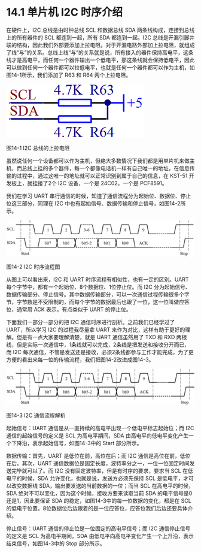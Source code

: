 # 14.1 单片机 I2C 时序介绍

在硬件上，I2C 总线是由时钟总线 SCL 和数据总线 SDA 两条线构成，连接到总线上的所有器件的 SCL 都连到一起，所有 SDA 都连到一起。I2C 总线是开漏引脚并联的结构，因此我们外部要添加上拉电阻。对于开漏电路外部加上拉电阻，就组成了线“与”的关系。总线上线“与”的关系就是说，所有接入的器件保持高电平，这条线才是高电平，而任何一个器件输出一个低电平，那这条线就会保持低电平，因此可以做到任何一个器件都可以拉低电平，也就是任何一个器件都可以作为主机，如图14-1所示，我们添加了 R63 和 R64 两个上拉电阻。 

![](images/4.png)

图14-1 I2C 总线的上拉电阻

虽然说任何一个设备都可以作为主机，但绝大多数情况下我们都是用单片机来做主机，而总线上挂的多个器件，每一个都像电话机一样有自己唯一的地址，在信息传输的过程中，通过这唯一的地址就可以正常识别到属于自己的信息，在 KST-51 开发板上，就挂接了2个 I2C 设备，一个是 24C02，一个是 PCF8591。

我们在学习 UART 串行通信的时候，知道了通信流程分为起始位、数据位、停止位这三部分，同理在 I2C 中也有起始信号、数据传输和停止信号，如图14-2所示。 

![](images/5.png)

图14-2 I2C 时序流程图

从图上可以看出来，I2C 和 UART 时序流程有相似性，也有一定的区别。UART 每个字节中，都有一个起始位、8个数据位、1位停止位。而 I2C 分为起始信号、数据传输部分、停止信号。其中数据传输部分，可以一次通信过程传输很多个字节，字节数是不受限制的，而每个字节的数据最后也跟了一位，这一位叫做应答位，通常用 ACK 表示，有点类似于 UART 的停止位。

下面我们一部分一部分的把 I2C 通信时序进行剖析。之前我们已经学过了 UART，所以学习 I2C 的过程我尽量拿 UART 来作为对比，这样有助于更好的理解。但是有一点大家要理解清楚，就是 UART 通信虽然用了 TXD 和 RXD 两根线，但是实际一次通信中，1条线就可以完成，2条线是把发送和接收分开而已，而 I2C 每次通信，不管是发送还是接收，必须2条线都参与工作才能完成，为了更方便的看出来每一位的传输流程，我们把图14-2改进成图14-3。 

![](images/6.png)

图14-3 I2C 通信流程解析

起始信号：UART 通信是从一直持续的高电平出现一个低电平标志起始位；而 I2C 通信的起始信号的定义是 SCL 为高电平期间，SDA 由高电平向低电平变化产生一个下降沿，表示起始信号，如图14-3中的 Start 部分所示。

数据传输：首先，UART 是低位在前，高位在后；而 I2C 通信是高位在前，低位在后。其次，UART 通信数据位是固定长度，波特率分之一，一位一位固定时间发送完毕就可以了。而 I2C 没有固定波特率，但是有时序的要求，要求当 SCL 在低电平的时候，SDA 允许变化，也就是说，发送方必须先保持 SCL 是低电平，才可以改变数据线 SDA，输出要发送的当前数据的一位；而当 SCL 在高电平的时候，SDA 绝对不可以变化，因为这个时候，接收方要来读取当前 SDA 的电平信号是0还是1，因此要保证 SDA 的稳定，如图14-3中的每一位数据的变化，都是在 SCL 的低电平位置。8位数据位后边跟着的是一位应答位，应答位我们后边还要具体介绍。

停止信号：UART 通信的停止位是一位固定的高电平信号；而 I2C 通信停止信号的定义是 SCL 为高电平期间，SDA 由低电平向高电平变化产生一个上升沿，表示结束信号，如图14-3中的 Stop 部分所示。 